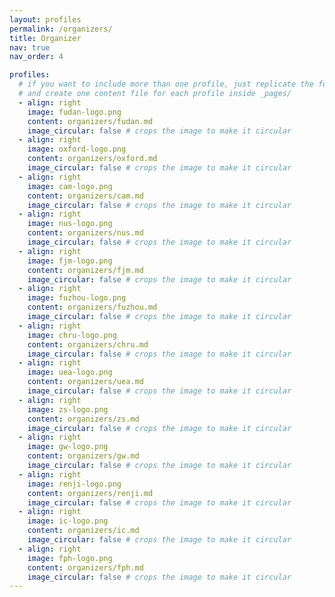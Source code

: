 ```yaml
---
layout: profiles
permalink: /organizers/
title: Organizer
nav: true
nav_order: 4

profiles:
  # if you want to include more than one profile, just replicate the following block
  # and create one content file for each profile inside _pages/
  - align: right
    image: fudan-logo.png
    content: organizers/fudan.md
    image_circular: false # crops the image to make it circular
  - align: right
    image: oxford-logo.png
    content: organizers/oxford.md
    image_circular: false # crops the image to make it circular
  - align: right
    image: cam-logo.png
    content: organizers/cam.md
    image_circular: false # crops the image to make it circular
  - align: right
    image: nus-logo.png
    content: organizers/nus.md
    image_circular: false # crops the image to make it circular
  - align: right
    image: fjm-logo.png
    content: organizers/fjm.md
    image_circular: false # crops the image to make it circular
  - align: right
    image: fuzhou-logo.png
    content: organizers/fuzhou.md
    image_circular: false # crops the image to make it circular
  - align: right
    image: chru-logo.png
    content: organizers/chru.md
    image_circular: false # crops the image to make it circular
  - align: right
    image: uea-logo.png
    content: organizers/uea.md
    image_circular: false # crops the image to make it circular
  - align: right
    image: zs-logo.png
    content: organizers/zs.md
    image_circular: false # crops the image to make it circular
  - align: right
    image: gw-logo.png
    content: organizers/gw.md
    image_circular: false # crops the image to make it circular
  - align: right
    image: renji-logo.png
    content: organizers/renji.md
    image_circular: false # crops the image to make it circular
  - align: right
    image: ic-logo.png
    content: organizers/ic.md
    image_circular: false # crops the image to make it circular
  - align: right
    image: fph-logo.png
    content: organizers/fph.md
    image_circular: false # crops the image to make it circular
---
```

